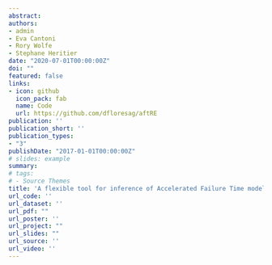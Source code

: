```yaml
---
abstract: 
authors:
- admin
- Eva Cantoni
- Rory Wolfe
- Stephane Heritier
date: "2020-07-01T00:00:00Z"
doi: ""
featured: false
links:
- icon: github
  icon_pack: fab
  name: Code
  url: https://github.com/dfloresag/aftRE
publication: ''
publication_short: ''
publication_types:
- "3"
publishDate: "2017-01-01T00:00:00Z"
# slides: example
summary: 
# tags:
# - Source Themes
title: 'A flexible tool for inference of Accelerated Failure Time models with clustered data'
url_code: ''
url_dataset: ''
url_pdf: ""
url_poster: ''
url_project: ""
url_slides: ""
url_source: ''
url_video: ''
---
```



